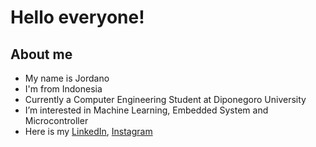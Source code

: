 Hello everyone!
==
About me
--
- My name is Jordano
- I'm from Indonesia
- Currently a Computer Engineering Student at Diponegoro University
- I’m interested in Machine Learning, Embedded System and Microcontroller
- Here is my [LinkedIn](linkedin.com/jordanoid), [Instagram](instagram.com/jordanoid)

<!---
jordanoid/jordanoid is a ✨ special ✨ repository because its `README.md` (this file) appears on your GitHub profile.
You can click the Preview link to take a look at your changes.
--->
